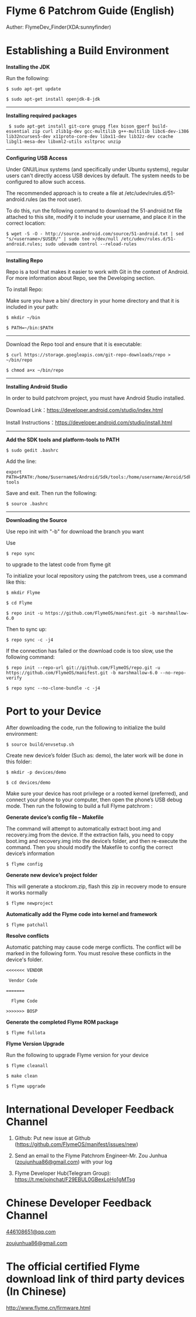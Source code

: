 # Flyme 6 Patchrom Guide (English)

Auther: FlymeDev_Finder(XDA:sunnyfinder)

# Establishing a Build Environment

<b>Installing the JDK</b>

Run the following:

    $ sudo apt-get update

    $ sudo apt-get install openjdk-8-jdk

--------
<b>Installing required packages</b>

     $ sudo apt-get install git-core gnupg flex bison gperf build-essential zip curl zlib1g-dev gcc-multilib g++-multilib libc6-dev-i386 lib32ncurses5-dev x11proto-core-dev libx11-dev lib32z-dev ccache libgl1-mesa-dev libxml2-utils xsltproc unzip

--------

<b>Configuring USB Access</b>

Under GNU/Linux systems (and specifically under Ubuntu systems), regular users can't directly access USB devices by default. The system needs to be configured to allow such access.

The recommended approach is to create a file at /etc/udev/rules.d/51-android.rules (as the root user).

To do this, run the following command to download the 51-android.txt file attached to this site, modify it to include your username, and place it in the correct location:

    $ wget -S -O - http://source.android.com/source/51-android.txt | sed "s/<username>/$USER/" | sudo tee >/dev/null /etc/udev/rules.d/51-android.rules; sudo udevadm control --reload-rules

--------

<b>Installing Repo</b>

Repo is a tool that makes it easier to work with Git in the context of Android. For more information about Repo, see the Developing section.

To install Repo:

Make sure you have a bin/ directory in your home directory and that it is included in your path:

    $ mkdir ~/bin

    $ PATH=~/bin:$PATH

--------
Download the Repo tool and ensure that it is executable:

    $ curl https://storage.googleapis.com/git-repo-downloads/repo > ~/bin/repo

    $ chmod a+x ~/bin/repo

--------

<b>Installing Android Studio</b>

In order to build patchrom project, you must have Android Studio installed.

Download Link：https://developer.android.com/studio/index.html

Install Instructions：https://developer.android.com/studio/install.html

--------

<b>Add the SDK tools and platform-tools to PATH</b>

    $ sudo gedit .bashrc

Add the line:

    export PATH=$PATH:/home/$username$/Android/Sdk/tools:/home/username/Anroid/Sdk/platform-tools

Save and exit. Then run the following:

    $ source .bashrc

--------

<b>Downloading the Source</b>

Use repo init with "-b" for download the branch you want

Use 

    $ repo sync
    
to upgrade to the latest code from flyme git

To initialize your local repository using the patchrom trees, use a command like this:

    $ mkdir Flyme

    $ cd Flyme

    $ repo init -u https://github.com/FlymeOS/manifest.git -b marshmallow-6.0

Then to sync up:

    $ repo sync -c -j4

If the connection has failed or the download code is too slow, use the following command:

    $ repo init --repo-url git://github.com/FlymeOS/repo.git -u https://github.com/FlymeOS/manifest.git -b marshmallow-6.0 --no-repo-verify

    $ repo sync --no-clone-bundle -c -j4

# Port to your Device

After downloading the code, run the following to initialize the build environment:

    $ source build/envsetup.sh

Create new device’s folder (Such as: demo), the later work will be done in this folder:

    $ mkdir -p devices/demo

    $ cd devices/demo

Make sure your device has root privilege or a rooted kernel (preferred), and connect your phone to your computer, then open the phone’s USB debug mode. Then run the following to build a full Flyme patchrom :

<b>Generate device’s config file – Makefile</b>

The command will attempt to automatically extract boot.img and recovery.img from the device. If the extraction fails, you need to copy boot.img and recovery.img into the device’s folder, and then re-execute the command. Then you should modify the Makefile to config the correct device’s information

    $ flyme config      

<b>Generate new device’s project folder</b>

This will generate a stockrom.zip, flash this zip in recovery mode to ensure it works normally

    $ flyme newproject

<b>Automatically add the Flyme code into kernel and framework</b>

    $ flyme patchall    

<b>Resolve conflicts</b>

Automatic patching may cause code merge conflicts. The conflict will be marked in the following form. You must resolve these conflicts in the device's folder.

    <<<<<<< VENDOR

     Vendor Code
  
    =======

      Flyme Code
  
    >>>>>>> BOSP

<b>Generate the completed Flyme ROM package</b>

    $ flyme fullota

<b>Flyme Version Upgrade</b>

Run the following to upgrade Flyme version for your device

    $ flyme cleanall

    $ make clean

    $ flyme upgrade

# International Developer Feedback Channel

1. Github: Put new issue at Github (https://github.com/FlymeOS/manifest/issues/new)

2. Send an email to the Flyme Patchrom Engineer-Mr. Zou Junhua (zoujunhua86@gmail.com) with your log

3. Flyme Developer Hub(Telegram Group): https://t.me/joinchat/F29EBUL0GBexLoHo1gMTsg

# Chinese Developer Feedback Channel

446108651@qq.com

zoujunhua86@gmail.com


# The official certified Flyme download link of third party devices (In Chinese)

http://www.flyme.cn/firmware.html
